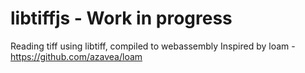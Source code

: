 # libtiffjs - Work in progress

Reading tiff using libtiff, compiled to webassembly
Inspired by loam - https://github.com/azavea/loam
